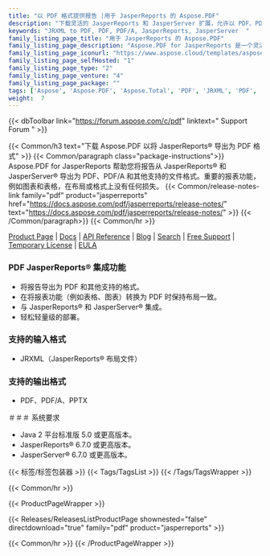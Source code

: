 ```yaml
---
title: "以 PDF 格式提供报告 |用于 JasperReports 的 Aspose.PDF"
description: "下载灵活的 JasperReports 和 JasperServer 扩展，允许以 PDF、PDF/A 格式导出报告。表格、图表和图像等报告功能以最高精度转换为 PDF。"
keywords: "JRXML to PDF, PDF, PDF/A, JasperReports, JasperServer  "
family_listing_page_title: "用于 JasperReports 的 Aspose.PDF"
family_listing_page_description: "Aspose.PDF for JasperReports 是一个灵活的 JasperReports 和 JasperServer 扩展，允许您以便携式文档格式（PDF、PDF/A）导出报告。表格、图表和图像等重要报告功能以最高精度转换为 PDF。"
family_listing_page_iconurl: "https://www.aspose.cloud/templates/aspose/App_Themes/V3/images/pdf/272x272/aspose_pdf-for-jasperreports-min.png"
family_listing_page_selfHosted: "1"
family_listing_page_type: "2"
family_listing_page_venture: "4"
family_listing_page_package: ""
tags: ['Aspose', 'Aspose.PDF', 'Aspose.Total', 'PDF', 'JRXML', 'PDF', 'PDFA', 'PPTX', 'JasperReports', 'JasperServer', 'report', 'export', 'table', 'chart', 'extension', 'conversion']
weight:  7
---
```


{{< dbToolbar link="https://forum.aspose.com/c/pdf" linktext=" Support Forum " >}}

{{< Common/h3 text="下载 Aspose.PDF 以将 JasperReports® 导出为 PDF 格式"  >}}
{{< Common/paragraph class="package-instructions">}}
Aspose.PDF for JasperReports 帮助您将报告从 JasperReports® 和 JasperServer® 导出为 PDF、PDF/A 和其他支持的文件格式。重要的报表功能，例如图表和表格，在布局或格式上没有任何损失。
{{< Common/release-notes-link family="pdf" product="jasperreports" href="https://docs.aspose.com/pdf/jasperreports/release-notes/" text="https://docs.aspose.com/pdf/jasperreports/release-notes/"  >}}
{{< /Common/paragraph>}}
{{< Common/hr >}}

[Product Page](https://products.aspose.com/pdf/jasperreports/) | [Docs](https://docs.aspose.com/pdf/jasperreports/) | [API Reference](https://reference.aspose.com/pdf/) | [Blog](https://blog.aspose.com/category/pdf/) | [Search](https://search.aspose.com/) | [Free Support](https://forum.aspose.com/c/pdf) | [Temporary License](https://purchase.aspose.com/temporary-license) | [EULA](https://about.aspose.com/legal/eula/)

### PDF JasperReports® 集成功能

- 将报告导出为 PDF 和其他支持的格式。
- 在将报表功能（例如表格、图表）转换为 PDF 时保持布局一致。
- 与 JasperReports® 和 JasperServer® 集成。
- 轻松轻量级的部署。

### 支持的输入格式

- JRXML（JasperReports® 布局文件）

### 支持的输出格式

- PDF、PDF/A、PPTX

＃＃＃ 系统要求

- Java 2 平台标准版 5.0 或更高版本。
- JasperReports® 6.7.0 或更高版本。
- JasperServer® 6.7.0 或更高版本。

{{< 标签/标签包装器 >}}
 {{< Tags/TagsList >}}
{{< /Tags/TagsWrapper >}}

{{< Common/hr >}}

{{< ProductPageWrapper >}}
<!-- ReleasesListProductPage-->
   {{< Releases/ReleasesListProductPage shownested="false"  directdownload="true" family="pdf" product="jasperreports" >}}
<!-- /ReleasesListProductPage-->
{{< Common/hr >}}
{{< /ProductPageWrapper >}}

